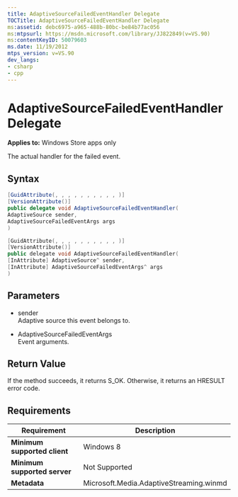 ```yaml
---
title: AdaptiveSourceFailedEventHandler Delegate
TOCTitle: AdaptiveSourceFailedEventHandler Delegate
ms:assetid: debc6975-a965-488b-80bc-be84b77ac056
ms:mtpsurl: https://msdn.microsoft.com/library/JJ822849(v=VS.90)
ms:contentKeyID: 50079603
ms.date: 11/19/2012
mtps_version: v=VS.90
dev_langs:
- csharp
- cpp
---
```


# AdaptiveSourceFailedEventHandler Delegate

**Applies to:** Windows Store apps only

The actual handler for the failed event.

## Syntax

```csharp
[GuidAttribute(, , , , , , , , , , )]
[VersionAttribute()]
public delegate void AdaptiveSourceFailedEventHandler(
AdaptiveSource sender,
AdaptiveSourceFailedEventArgs args
)
```

```cpp
[GuidAttribute(, , , , , , , , , , )]
[VersionAttribute()]
public delegate void AdaptiveSourceFailedEventHandler(
[InAttribute] AdaptiveSource^ sender, 
[InAttribute] AdaptiveSourceFailedEventArgs^ args
)
```

## Parameters

  - sender  
    Adaptive source this event belongs to.

  - AdaptiveSourceFailedEventArgs  
    Event arguments.

## Return Value

If the method succeeds, it returns S\_OK. Otherwise, it returns an HRESULT error code.

## Requirements

|Requirement|Description|
|--- |--- |
|**Minimum supported client**|Windows 8|
|**Minimum supported server**|Not Supported|
|**Metadata**|Microsoft.Media.AdaptiveStreaming.winmd|
